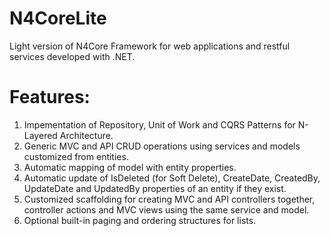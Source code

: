 # N4CoreLite

Light version of N4Core Framework for web applications and restful services developed with .NET.

# Features:
1. Impementation of Repository, Unit of Work and CQRS Patterns for N-Layered Architecture.
2. Generic MVC and API CRUD operations using services and models customized from entities.
3. Automatic mapping of model with entity properties.
4. Automatic update of IsDeleted (for Soft Delete), CreateDate, CreatedBy, UpdateDate and UpdatedBy properties of an entity if they exist.
5. Customized scaffolding for creating MVC and API controllers together, controller actions and MVC views using the same service and model.
6. Optional built-in paging and ordering structures for lists.